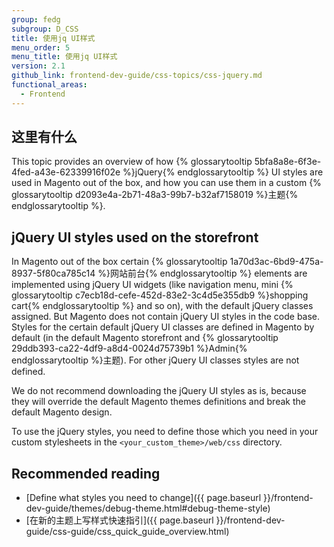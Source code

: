 ```yaml
---
group: fedg
subgroup: D_CSS
title: 使用jq UI样式
menu_order: 5
menu_title: 使用jq UI样式
version: 2.1
github_link: frontend-dev-guide/css-topics/css-jquery.md
functional_areas:
  - Frontend
---
```


<h2>这里有什么</h2>

This topic provides an overview of how {% glossarytooltip 5bfa8a8e-6f3e-4fed-a43e-62339916f02e %}jQuery{% endglossarytooltip %} UI styles are used in Magento out of the box, and how you can use them in a custom {% glossarytooltip d2093e4a-2b71-48a3-99b7-b32af7158019 %}主题{% endglossarytooltip %}.

## jQuery UI styles used on the storefront

In Magento out of the box certain {% glossarytooltip 1a70d3ac-6bd9-475a-8937-5f80ca785c14 %}网站前台{% endglossarytooltip %} elements are implemented using jQuery UI widgets (like navigation menu, mini {% glossarytooltip c7ecb18d-cefe-452d-83e2-3c4d5e355db9 %}shopping cart{% endglossarytooltip %} and so on), with the default jQuery classes assigned. But Magento does not contain jQuery UI styles in the code base. Styles for the certain default jQuery UI classes are defined in Magento by default (in the default Magento storefront and {% glossarytooltip 29ddb393-ca22-4df9-a8d4-0024d75739b1 %}Admin{% endglossarytooltip %}主题). For other jQuery UI classes styles are not defined. 

We do not recommend downloading the jQuery UI styles as is, because they will override the default Magento themes definitions and break the default Magento design. 

To use the jQuery styles, you need to define those which you need in your custom stylesheets in the `<your_custom_theme>/web/css` directory. 

## Recommended reading

- [Define what styles you need to change]({{ page.baseurl }}/frontend-dev-guide/themes/debug-theme.html#debug-theme-style)
- [在新的主题上写样式快速指引]({{ page.baseurl }}/frontend-dev-guide/css-guide/css_quick_guide_overview.html)

